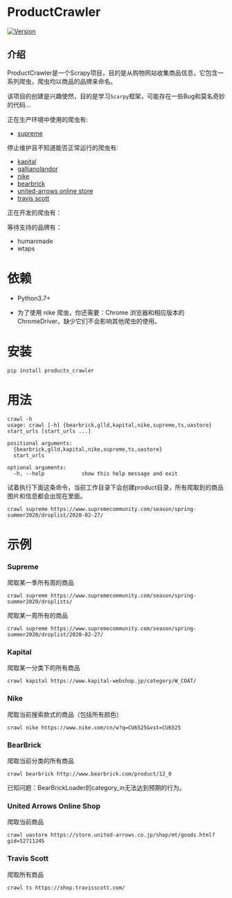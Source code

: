 # ProductCrawler
[![Version](https://img.shields.io/pypi/v/products_crawler)](https://pypi.org/project/products_crawler/)

## 介绍
ProductCrawler是一个Scrapy项目，目的是从购物网站收集商品信息，它包含一系列爬虫，爬虫均以商品的品牌来命名。

该项目的创建是兴趣使然，目的是学习`Scarpy`框架，可能存在一些Bug和莫名奇妙的代码...

正在生产环境中使用的爬虫有:
+ [supreme](https://www.supremecommunity.com/)

停止维护且不知道能否正常运行的爬虫有:
+ [kapital](https://www.kapital-webshop.jp/)
+ [gallianolandor](https://gallianolandor.com/)
+ [nike](https://www.nike.com/cn/)
+ [bearbrick](http://www.bearbrick.com/product/)
+ [united-arrows online store](https://store.united-arrows.co.jp/)
+ [travis scott](https://shop.travisscott.com/)

正在开发的爬虫有：

等待支持的品牌有：
+ humanmade
+ wtaps

# 依赖
- Python3.7+

- 为了使用 nike 爬虫，你还需要：Chrome 浏览器和相应版本的 ChromeDriver。缺少它们不会影响其他爬虫的使用。

# 安装
```
pip install products_crawler
```

# 用法
```
crawl -h
usage: crawl [-h] {bearbrick,glld,kapital,nike,supreme,ts,uastore} start_urls [start_urls ...]

positional arguments:
  {bearbrick,glld,kapital,nike,supreme,ts,uastore}
  start_urls

optional arguments:
  -h, --help            show this help message and exit
```

试着执行下面这条命令，当前工作目录下会创建product目录，所有爬取到的商品图片和信息都会出现在里面。
```
crawl supreme https://www.supremecommunity.com/season/spring-summer2020/droplist/2020-02-27/
```

# 示例
### Supreme
爬取某一季所有周的商品  

    crawl supreme https://www.supremecommunity.com/season/spring-summer2020/droplists/

爬取某一周所有的商品  

    crawl supreme https://www.supremecommunity.com/season/spring-summer2020/droplist/2020-02-27/

### Kapital
爬取某一分类下的所有商品

    crawl kapital https://www.kapital-webshop.jp/category/W_COAT/

### Nike
爬取当前搜索款式的商品（包括所有颜色）

    crawl nike https://www.nike.com/cn/w?q=CU6525&vst=CU6525
    
### BearBrick
爬取当前分类的所有商品

    crawl bearbrick http://www.bearbrick.com/product/12_0
    
已知问题：BearBrickLoader的category_in无法达到预期的行为。

### United Arrows Online Shop
爬取当前商品

    crawl uastore https://store.united-arrows.co.jp/shop/mt/goods.html?gid=52711245
    
### Travis Scott
爬取所有商品

    crawl ts https://shop.travisscott.com/ 
